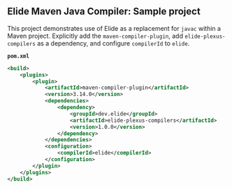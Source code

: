 ## Elide Maven Java Compiler: Sample project

This project demonstrates use of Elide as a replacement for `javac` within a Maven project. Explicitly add the
`maven-compiler-plugin`, add `elide-plexus-compilers` as a dependency, and configure `compilerId` to `elide`.

**`pom.xml`**
```xml
<build>
    <plugins>
        <plugin>
            <artifactId>maven-compiler-plugin</artifactId>
            <version>3.14.0</version>
            <dependencies>
                <dependency>
                    <groupId>dev.elide</groupId>
                    <artifactId>elide-plexus-compilers</artifactId>
                    <version>1.0.0</version>
                </dependency>
            </dependencies>
            <configuration>
                <compilerId>elide</compilerId>
            </configuration>
        </plugin>
    </plugins>
</build>
```

